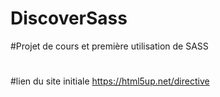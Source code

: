 # DiscoverSass
#Projet de cours et première utilisation de SASS
#
#lien du site initiale https://html5up.net/directive
